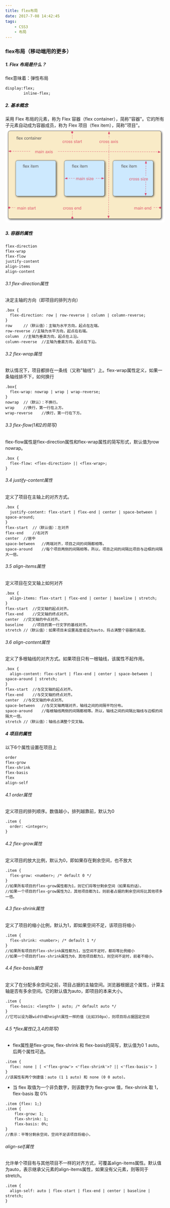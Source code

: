 ```yaml
---
title: flex布局
date: 2017-7-08 14:42:45
tags:
    - CSS3
    - 布局
---
```


### flex布局（移动端用的更多）
##### 1. Flex 布局是什么？
flex意味着：弹性布局
```
display:flex;
        inline-flex;
```
##### 2. 基本概念
采用 Flex 布局的元素，称为 Flex 容器（flex container），简称"容器"。它的所有子元素自动成为容器成员，称为 Flex 项目（flex item），简称"项目"。
![image](flex布局/01.png)

<!--more-->

##### 3. 容器的属性
```
flex-direction
flex-wrap
flex-flow
justify-content
align-items
align-content
```
###### 3.1 flex-direction属性
决定主轴的方向（即项目的排列方向）
```
.box {
  flex-direction: row | row-reverse | column | column-reverse;
}
row     //（默认值）：主轴为水平方向，起点在左端。
row-reverse //主轴为水平方向，起点在右端。
column  //主轴为垂直方向，起点在上沿。
column-reverse  //主轴为垂直方向，起点在下沿。
```
###### 3.2 flex-wrap属性
默认情况下，项目都排在一条线（又称"轴线"）上。flex-wrap属性定义，如果一条轴线排不下，如何换行
```
.box{
  flex-wrap: nowrap | wrap | wrap-reverse;
}
nowrap  //（默认）：不换行。
wrap    //换行，第一行在上方。
wrap-reverse    //换行，第一行在下方。
```
###### 3.3 flex-flow(1和2的简写)
flex-flow属性是flex-direction属性和flex-wrap属性的简写形式，默认值为row nowrap。
```
.box {
  flex-flow: <flex-direction> || <flex-wrap>;
}
```
###### 3.4 justify-content属性
定义了项目在主轴上的对齐方式。
```
.box {
  justify-content: flex-start | flex-end | center | space-between | space-around;
}
flex-start  //（默认值）：左对齐
flex-end    //右对齐
center  //居中
space-between   //两端对齐，项目之间的间隔都相等。
space-around    //每个项目两侧的间隔相等。所以，项目之间的间隔比项目与边框的间隔大一倍。
```
###### 3.5 align-items属性
定义项目在交叉轴上如何对齐
```
.box {
  align-items: flex-start | flex-end | center | baseline | stretch;
}
flex-start  //交叉轴的起点对齐。
flex-end    //交叉轴的终点对齐。
center  //交叉轴的中点对齐。
baseline    //项目的第一行文字的基线对齐。
stretch //（默认值）：如果项目未设置高度或设为auto，将占满整个容器的高度。
```
###### 3.6 align-content属性
定义了多根轴线的对齐方式。如果项目只有一根轴线，该属性不起作用。
```
.box {
  align-content: flex-start | flex-end | center | space-between | space-around | stretch;
}
flex-start  //与交叉轴的起点对齐。
flex-end    //与交叉轴的终点对齐。
center  //与交叉轴的中点对齐。
space-between   //与交叉轴两端对齐，轴线之间的间隔平均分布。
space-around    //每根轴线两侧的间隔都相等。所以，轴线之间的间隔比轴线与边框的间隔大一倍。
stretch //（默认值）：轴线占满整个交叉轴。
```
##### 4 项目的属性
以下6个属性设置在项目上
```
order
flex-grow
flex-shrink
flex-basis
flex
align-self
```
###### 4.1 order属性
定义项目的排列顺序。数值越小，排列越靠前，默认为0
```
.item {
  order: <integer>;
}
```
###### 4.2 flex-grow属性
定义项目的放大比例，默认为0，即如果存在剩余空间，也不放大
```
.item {
  flex-grow: <number>; /* default 0 */
}
//如果所有项目的flex-grow属性都为1，则它们将等分剩余空间（如果有的话）。
//如果一个项目的flex-grow属性为2，其他项目都为1，则前者占据的剩余空间将比其他项多一倍。
```
###### 4.3 flex-shrink属性
定义了项目的缩小比例，默认为1，即如果空间不足，该项目将缩小
```
.item {
  flex-shrink: <number>; /* default 1 */
}
//如果所有项目的flex-shrink属性都为1，当空间不足时，都将等比例缩小
//如果一个项目的flex-shrink属性为0，其他项目都为1，则空间不足时，前者不缩小。
```
###### 4.4 flex-basis属性
定义了在分配多余空间之前，项目占据的主轴空间。浏览器根据这个属性，计算主轴是否有多余空间。它的默认值为auto，即项目的本来大小。
```
.item {
  flex-basis: <length> | auto; /* default auto */
}
//它可以设为跟width或height属性一样的值（比如350px），则项目将占据固定空间
```
###### 4.5 *flex属性(2,3,4的简写)
- flex属性是flex-grow, flex-shrink 和 flex-basis的简写，默认值为0 1 auto。后两个属性可选。
```
.item {
  flex: none | [ <'flex-grow'> <'flex-shrink'>? || <'flex-basis'> ]
}
//该属性有两个快捷值：auto (1 1 auto) 和 none (0 0 auto)。
```
- 当 flex 取值为一个非负数字，则该数字为 flex-grow 值，flex-shrink 取 1，flex-basis 取 0%
```
.item {flex: 1;}
.item {
    flex-grow: 1;
    flex-shrink: 1;
    flex-basis: 0%;
}
//表示：平等分剩余空间，空间不足该项目将缩小，
```
###### align-self属性
允许单个项目有与其他项目不一样的对齐方式，可覆盖align-items属性。默认值为auto，表示继承父元素的align-items属性，如果没有父元素，则等同于stretch。
```
.item {
  align-self: auto | flex-start | flex-end | center | baseline | stretch;
}
```